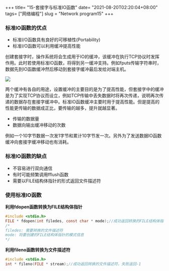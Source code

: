 +++
title= "15-套接字与标准IO函数"
date= "2021-08-20T02:20:04+08:00"
tags= ["网络编程"]
slug = "Network program15"
+++

### 标准IO函数的优点

- 标准I/O函数具有良好的可移植性(Portability)
- 标准I/O函数可以利用缓冲提高性能

创建套接字时，操作系统将会生成用于IO的缓冲，该缓冲在执行TCP协议时发挥作用。此时若使用标准IO函数，将得到另一缓冲支持。例如fputs传输字符串时，数据先到IO函数缓冲然后移动到套接字缓冲最后发给对端主机。

![](https://i.loli.net/2019/01/29/5c500e53ad9aa.png)

两个缓冲有各自的用途，设置缓冲的主要目的是为了提高性能，但套接字中的缓冲是为了实现TCP协议而设立，例如TCP传输中丢失数据时将再次传递，说明再次传递的数据存在套接字缓冲中。标准IO函数缓冲主要时用于提高性能。但是提高的性能更传输的数据成正比，要传输的越多，提升就越显著。

- 传输的数据量
- 数据向输出缓冲移动的次数

例如一个10字节数据一次发1字节和累计10字节发一次。另外为了发送数据IO函数缓冲向套接字缓冲移动也有消耗。

### 标准IO函数的缺点

- 不容易进行双向通信
- 有时可能频繁调用fflush函数
- 需要以FILE结构体指针的形式返回文件描述符

### 使用标准IO函数

**利用fdopen函数转换为FILE结构体指针**

```c
#include <stdio.h>
FILE * fdopen(int filedes, const char * mode);//成功返回转换的FILE结构体指针，失败返回NULL
/*
filedes: 需要转换的文件描述符 
mode: 将要创建的FILE结构体指针的模式信息
*/
```

**利用fileno函数转换为文件描述符**

```c
#include <stdio.h>
int * fileno(FILE * stream);//成功返回转换的文件描述符，失败返回-1
```
